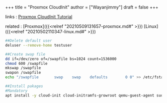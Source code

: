 +++
title = "Proxmox CloudInit"
author = ["Wayanjimmy"]
draft = false
+++

links
: [Proxmox CloudInit Tutorial](https://youtu.be/Ygk7oq--mak)

related
: [Proxmox]({{<relref "20210509131657-proxmox.md#" >}}) [Linux]({{<relref "20210502110347-linux.md#" >}})

<!--listend-->

```bash
##Delete default user
deluser --remove-home testuser

##Create swap file
dd if=/dev/zero of=/swapfile bs=1024 count=1536000
chmod 600 /swapfile
mkswap /swapfile
swapon /swapfile
echo "/swapfile       swap    swap    defaults        0 0" >> /etc/fstab

##Install pakages
#Mandatory
apt install -y cloud-init cloud-initramfs-growroot qemu-guest-agent sudo git curl
```
